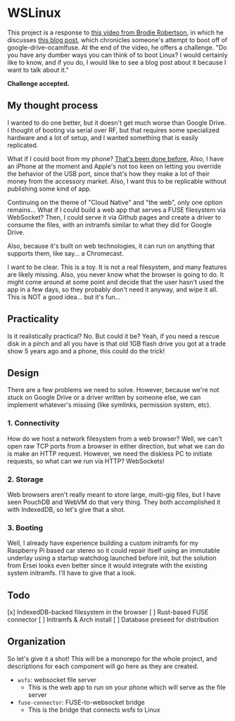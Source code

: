 # WSLinux

This project is a response to [this video from Brodie Robertson](https://www.youtube.com/watch?v=jhscJRB_fu4),
in which he discusses [this blog post](https://ersei.net/en/blog/fuse-root), which chronicles someone's attempt to boot
off of google-drive-ocamlfuse. At the end of the video, he offers a challenge. "Do you have any dumber ways you can
think of to boot Linux? I would certainly like to know, and if you do, I would like to see a blog post about it because
I want to talk about it."

**Challenge accepted.**


## My thought process

I wanted to do one better, but it doesn't get much worse than Google Drive. I thought of booting via serial over RF,
but that requires some specialized hardware and a lot of setup, and I wanted something that is easily replicated.

What if I could boot from my phone? [That's been done before.](https://play.google.com/store/apps/details?id=com.softwarebakery.drivedroid&hl=en_US)
Also, I have an iPhone at the moment and Apple's not too keen on letting you override the behavior of the USB port,
since that's how they make a lot of their money from the accessory market. Also, I want this to be replicable without
publishing some kind of app.

Continuing on the theme of "Cloud Native" and "the web", only one option remains... What if I could build a web app
that serves a FUSE filesystem via WebSocket? Then, I could serve it via Github pages and create a driver to consume the
files, with an initramfs similar to what they did for Google Drive.

Also, because it's built on web technologies, it can run on anything that supports them, like say... a Chromecast.

I want to be clear. This is a toy. It is not a real filesystem, and many features are likely missing. Also, you never
know what the browser is going to do. It might come around at some point and decide that the user hasn't used the app
in a few days, so they probably don't need it anyway, and wipe it all. This is NOT a good idea... but it's fun...


## Practicality

Is it realistically practical? No. But could it be? Yeah, if you need a rescue disk in a pinch and all you have is that
old 1GB flash drive you got at a trade show 5 years ago and a phone, this could do the trick!


## Design

There are a few problems we need to solve. However, because we're not stuck on Google Drive or a driver written by
someone else, we can implement whatever's missing (like symlinks, permission system, etc).

### 1. Connectivity

How do we host a network filesystem from a web browser? Well, we can't open raw TCP ports from a browser in either
direction, but what we can do is make an HTTP request. However, we need the diskless PC to initiate requests, so what
can we run via HTTP? WebSockets!

### 2. Storage

Web browsers aren't really meant to store large, multi-gig files, but I have seen PouchDB and WebVM do that very thing.
They both accomplished it with IndexedDB, so let's give that a shot.

### 3. Booting

Well, I already have experience building a custom initramfs for my Raspberry Pi based car stereo so it could repair
itself using an immutable underlay using a startup watchdog launched before init, but the solution from Ersei looks
even better since it would integrate with the existing system initramfs. I'll have to give that a look.


## Todo

[x] IndexedDB-backed filesystem in the browser
[ ] Rust-based FUSE connector
[ ] Initramfs & Arch install
[ ] Database preseed for distribution


## Organization

So let's give it a shot! This will be a monorepo for the whole project, and descriptions for each component will go
here as they are created.

* `wsfs`: websocket file server
	* This is the web app to run on your phone which will serve as the file server
* `fuse-connector`: FUSE-to-websocket bridge
	* This is the bridge that connects wsfs to Linux
